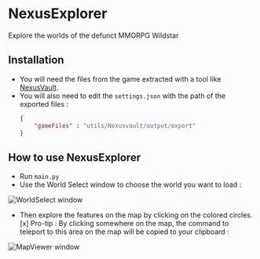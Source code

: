 # NexusExplorer
Explore the worlds of the defunct MMORPG Wildstar

## Installation
- You will need the files from the game extracted with a tool like [NexusVault](https://github.com/MarbleBag/NexusVault-CLI).
- You will also need to edit the `settings.json` with the path of the exported files :
  ```JSON
  {
      "gameFiles" : "utils/Nexusvault/output/export"
  }
  ```

## How to use NexusExplorer
- Run `main.py`
- Use the World Select window to choose the world you want to load :

![WorldSelect window](https://github.com/charlesmasse/NexusExplorer/blob/main/images/worldSelect.png "WorldSelect")

- Then explore the features on the map by clicking on the colored circles. 
[x] Pro-tip : By clicking somewhere on the map, the command to teleport to this area on the map will be copied to your clipboard :

![MapViewer window](https://github.com/charlesmasse/NexusExplorer/blob/main/images/mapViewer.png "MapViewer")